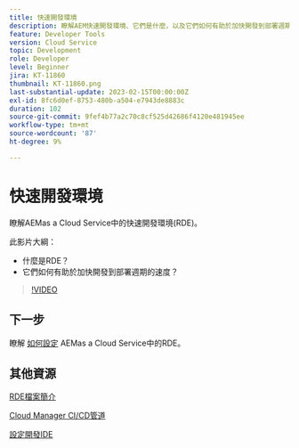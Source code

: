```yaml
---
title: 快速開發環境
description: 瞭解AEM快速開發環境、它們是什麼，以及它們如何有助於加快開發到部署週期。
feature: Developer Tools
version: Cloud Service
topic: Development
role: Developer
level: Beginner
jira: KT-11860
thumbnail: KT-11860.png
last-substantial-update: 2023-02-15T00:00:00Z
exl-id: 8fc6d0ef-8753-480b-a504-e7943de8883c
duration: 102
source-git-commit: 9fef4b77a2c70c8cf525d42686f4120e481945ee
workflow-type: tm+mt
source-wordcount: '87'
ht-degree: 9%

---
```


# 快速開發環境

瞭解AEMas a Cloud Service中的快速開發環境(RDE)。

此影片大綱：

- 什麼是RDE？
- 它們如何有助於加快開發到部署週期的速度？

>[!VIDEO](https://video.tv.adobe.com/v/3414128?quality=12&learn=on)

## 下一步

瞭解 [如何設定](./how-to-setup.md) AEMas a Cloud Service中的RDE。

## 其他資源

[RDE檔案簡介](https://experienceleague.adobe.com/docs/experience-manager-cloud-service/content/implementing/developing/rapid-development-environments.html#introduction)

[Cloud Manager CI/CD管道](https://experienceleague.adobe.com/docs/experience-manager-cloud-service/content/implementing/using-cloud-manager/cicd-pipelines/introduction-ci-cd-pipelines.html)

[設定開發IDE](https://experienceleague.adobe.com/docs/experience-manager-learn/cloud-service/local-development-environment-set-up/development-tools.html)
